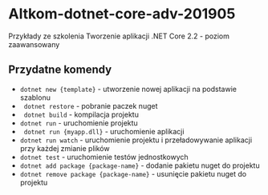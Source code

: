 # Altkom-dotnet-core-adv-201905
Przykłady ze szkolenia Tworzenie aplikacji .NET Core 2.2 - poziom zaawansowany


## Przydatne komendy
- ``` dotnet new {template} ``` - utworzenie nowej aplikacji na podstawie szablonu
- ``` dotnet restore``` - pobranie paczek nuget
- ``` dotnet build``` - kompilacja projektu
- ``` dotnet run ``` - uruchomienie projektu
- ``` dotnet run {myapp.dll}``` - uruchomienie aplikacji
- ``` dotnet run watch ``` - uruchomienie projektu i przeładowywanie aplikacji przy każdej zmianie plików
- ``` dotnet test ``` - uruchomienie testów jednostkowych
- ``` dotnet add package {package-name} ``` - dodanie pakietu nuget do projektu
- ``` dotnet remove package {package-name} ``` - usunięcie pakietu nuget do projektu




